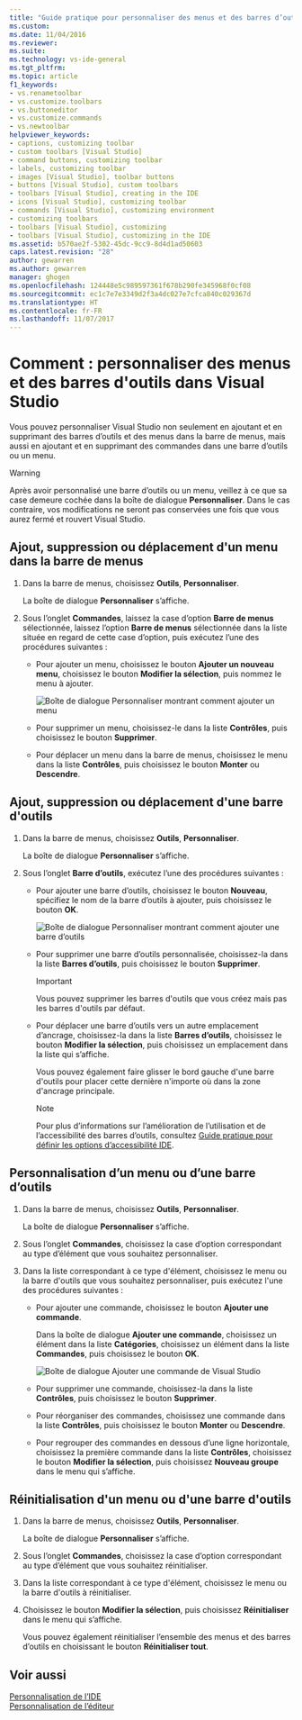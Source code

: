```yaml
---
title: "Guide pratique pour personnaliser des menus et des barres d’outils dans Visual Studio | Microsoft Docs"
ms.custom: 
ms.date: 11/04/2016
ms.reviewer: 
ms.suite: 
ms.technology: vs-ide-general
ms.tgt_pltfrm: 
ms.topic: article
f1_keywords:
- vs.renametoolbar
- vs.customize.toolbars
- vs.buttoneditor
- vs.customize.commands
- vs.newtoolbar
helpviewer_keywords:
- captions, customizing toolbar
- custom toolbars [Visual Studio]
- command buttons, customizing toolbar
- labels, customizing toolbar
- images [Visual Studio], toolbar buttons
- buttons [Visual Studio], custom toolbars
- toolbars [Visual Studio], creating in the IDE
- icons [Visual Studio], customizing toolbar
- commands [Visual Studio], customizing environment
- customizing toolbars
- toolbars [Visual Studio], customizing
- toolbars [Visual Studio], customizing in the IDE
ms.assetid: b570ae2f-5302-45dc-9cc9-8d4d1ad50603
caps.latest.revision: "28"
author: gewarren
ms.author: gewarren
manager: ghogen
ms.openlocfilehash: 124448e5c989597361f678b290fe345968f0cf08
ms.sourcegitcommit: ec1c7e7e3349d2f3a4dc027e7cfca840c029367d
ms.translationtype: HT
ms.contentlocale: fr-FR
ms.lasthandoff: 11/07/2017
---
```

# <a name="how-to-customize-menus-and-toolbars-in-visual-studio"></a>Comment : personnaliser des menus et des barres d'outils dans Visual Studio
Vous pouvez personnaliser Visual Studio non seulement en ajoutant et en supprimant des barres d’outils et des menus dans la barre de menus, mais aussi en ajoutant et en supprimant des commandes dans une barre d’outils ou un menu.  
  
> [!WARNING]
>  Après avoir personnalisé une barre d’outils ou un menu, veillez à ce que sa case demeure cochée dans la boîte de dialogue **Personnaliser**. Dans le cas contraire, vos modifications ne seront pas conservées une fois que vous aurez fermé et rouvert Visual Studio.
  
## <a name="adding-removing-or-moving-a-menu-on-the-menu-bar"></a>Ajout, suppression ou déplacement d'un menu dans la barre de menus  
  
1.  Dans la barre de menus, choisissez **Outils**, **Personnaliser**.  
  
     La boîte de dialogue **Personnaliser** s’affiche.  
  
2.  Sous l’onglet **Commandes**, laissez la case d’option **Barre de menus** sélectionnée, laissez l’option **Barre de menus** sélectionnée dans la liste située en regard de cette case d’option, puis exécutez l’une des procédures suivantes :  
  
    -   Pour ajouter un menu, choisissez le bouton **Ajouter un nouveau menu**, choisissez le bouton **Modifier la sélection**, puis nommez le menu à ajouter.  
  
        ![Boîte de dialogue Personnaliser montrant comment ajouter un menu](../ide/media/addmenu.png "AddMenu")  
  
    -   Pour supprimer un menu, choisissez-le dans la liste **Contrôles**, puis choisissez le bouton **Supprimer**.  
  
    -   Pour déplacer un menu dans la barre de menus, choisissez le menu dans la liste **Contrôles**, puis choisissez le bouton **Monter** ou **Descendre**.  
  
## <a name="adding-removing-or-moving-a-toolbar"></a>Ajout, suppression ou déplacement d'une barre d'outils  
  
1.  Dans la barre de menus, choisissez **Outils**, **Personnaliser**.  
  
     La boîte de dialogue **Personnaliser** s’affiche.  
  
2.  Sous l’onglet **Barre d’outils**, exécutez l’une des procédures suivantes :  
  
    -   Pour ajouter une barre d’outils, choisissez le bouton **Nouveau**, spécifiez le nom de la barre d’outils à ajouter, puis choisissez le bouton **OK**.  
  
        ![Boîte de dialogue Personnaliser montrant comment ajouter une barre d’outils](../ide/media/addtoolbar.png "AddToolbar")  
  
    -   Pour supprimer une barre d’outils personnalisée, choisissez-la dans la liste **Barres d’outils**, puis choisissez le bouton **Supprimer**.  
  
        > [!IMPORTANT]
        >  Vous pouvez supprimer les barres d'outils que vous créez mais pas les barres d'outils par défaut.  
  
    -   Pour déplacer une barre d’outils vers un autre emplacement d’ancrage, choisissez-la dans la liste **Barres d’outils**, choisissez le bouton **Modifier la sélection**, puis choisissez un emplacement dans la liste qui s’affiche.  
  
        Vous pouvez également faire glisser le bord gauche d'une barre d'outils pour placer cette dernière n'importe où dans la zone d'ancrage principale.  
  
        > [!NOTE]
        >  Pour plus d’informations sur l’amélioration de l’utilisation et de l’accessibilité des barres d’outils, consultez [Guide pratique pour définir les options d’accessibilité IDE](../ide/reference/how-to-set-ide-accessibility-options.md).  
  
## <a name="customizing_menu">Personnalisation d’un menu ou d’une barre d’outils</a>
  
1.  Dans la barre de menus, choisissez **Outils**, **Personnaliser**.  
  
    La boîte de dialogue **Personnaliser** s’affiche.  
  
2.  Sous l’onglet **Commandes**, choisissez la case d’option correspondant au type d’élément que vous souhaitez personnaliser.  
  
3.  Dans la liste correspondant à ce type d'élément, choisissez le menu ou la barre d'outils que vous souhaitez personnaliser, puis exécutez l'une des procédures suivantes :  
  
    -   Pour ajouter une commande, choisissez le bouton **Ajouter une commande**.  
  
        Dans la boîte de dialogue **Ajouter une commande**, choisissez un élément dans la liste **Catégories**, choisissez un élément dans la liste **Commandes**, puis choisissez le bouton **OK**.  
  
        ![Boîte de dialogue Ajouter une commande de Visual Studio](../ide/media/addcommand.png "AddCommand")  
  
    -   Pour supprimer une commande, choisissez-la dans la liste **Contrôles**, puis choisissez le bouton **Supprimer**.  
  
    -   Pour réorganiser des commandes, choisissez une commande dans la liste **Contrôles**, puis choisissez le bouton **Monter** ou **Descendre**.  
  
    -   Pour regrouper des commandes en dessous d’une ligne horizontale, choisissez la première commande dans la liste **Contrôles**, choisissez le bouton **Modifier la sélection**, puis choisissez **Nouveau groupe** dans le menu qui s’affiche.  
  
## <a name="resetting-a-menu-or-a-toolbar"></a>Réinitialisation d'un menu ou d'une barre d'outils  
  
1.  Dans la barre de menus, choisissez **Outils**, **Personnaliser**.  
  
    La boîte de dialogue **Personnaliser** s’affiche.  
  
2.  Sous l’onglet **Commandes**, choisissez la case d’option correspondant au type d’élément que vous souhaitez réinitialiser.  
  
3.  Dans la liste correspondant à ce type d'élément, choisissez le menu ou la barre d'outils à réinitialiser.  
  
4.  Choisissez le bouton **Modifier la sélection**, puis choisissez **Réinitialiser** dans le menu qui s’affiche.  
  
    Vous pouvez également réinitialiser l’ensemble des menus et des barres d’outils en choisissant le bouton **Réinitialiser tout**.

## <a name="see-also"></a>Voir aussi
[Personnalisation de l’IDE](../ide/personalizing-the-visual-studio-ide.md)  
[Personnalisation de l’éditeur](../ide/customizing-the-editor.md)